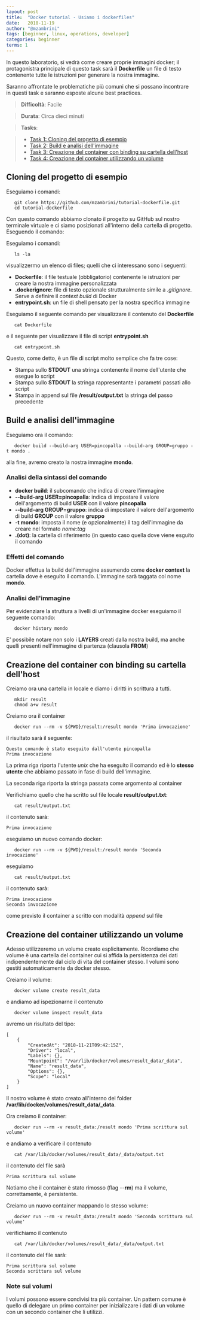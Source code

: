 ```yaml
---
layout: post
title:  "Docker tutorial - Usiamo i dockerfiles"
date:   2018-11-19
author: "@mzambrini"
tags: [beginner, linux, operations, developer]
categories: beginner
terms: 1
---
```


In questo laboratorio, si vedrà come creare proprie immagini docker; il protagonistra principale di questo task sarà il **Dockerfile** un file di testo contenente tutte le istruzioni per generare la nostra immagine.

Saranno affrontate le problematiche più comuni che si possano incontrare in questi task e saranno esposte alcune best practices.

> **Difficoltà**: Facile

> **Durata**: Circa dieci minuti

> **Tasks**:
>

> * [Task 1: Cloning del progetto di esempio](#Task_1)
> * [Task 2: Build e analisi dell'immagine](#Task_2)
> * [Task 3: Creazione del container con binding su cartella dell'host](#Task_3)
> * [Task 4: Creazione del container utilizzando un volume](#Task_4)

## <a name="Task_1"></a>Cloning del progetto di esempio
Eseguiamo i comandi:
```.term1
   git clone https://github.com/mzambrini/tutorial-dockerfile.git
   cd tutorial-dockerfile
```
Con questo comando abbiamo clonato il progetto su GitHub sul nostro terminale virtuale e ci siamo posizionati all'interno della cartella di progetto.
Eseguendo il comando:

Eseguiamo i comandi:
```.term1
   ls -la
```
visualizzermo un elenco di files; quelli che ci interessano sono i seguenti:
* **Dockerfile**: il file testuale (obbligatorio) contenente le istruzioni per creare la nostra immagine personalizzata
* **.dockerignore**: file di testo opzionale strutturalmente simile a *.gitignore*. Serve a definire il *context build* di Docker
* **entrypoint.sh**: un file di shell pensato per la nostra specifica immagine

Eseguiamo il seguente comando per visualizzare il contenuto del **Dockerfile**
```.term1
   cat Dockerfile
```
e il seguente per visualizzare il file di script **entrypoint.sh**
```.term1
   cat entrypoint.sh
```
Questo, come detto, è un file di script molto semplice che fa tre cose:
*  Stampa sullo **STDOUT** una stringa contenente il nome dell'utente che esegue lo script
*  Stampa sullo **STDOUT** la stringa rappresentante i parametri passati allo script
*  Stampa in append sul file **/result/output.txt** la stringa del passo precedente

## <a name="Task_2"></a>Build e analisi dell'immagine

Eseguiamo ora il comando:
```.term1
   docker build --build-arg USER=pincopalla --build-arg GROUP=gruppo -t mondo .
```
alla fine, avremo creato la nostra immagine **mondo**.

### Analisi della sintassi del comando
* **docker build**: il subcomando che indica di creare l'immagine
* **--build-arg USER=pincopalla**: indica di impostare il valore dell'argomento di build **USER** con il valore **pincopalla**
* **--build-arg GROUP=gruppo**: indica di impostare il valore dell'argomento di build **GROUP** con il valore **gruppo**
* **-t mondo**: imposta il nome (e opzionalmente) il tag dell'immagine da creare nel formato *nome:tag*
* **.(dot)**: la cartella di riferimento (in questo caso quella dove viene esguito il comando

### Effetti del comando
Docker effettua la build dell'immagine assumendo come **docker context** la cartella dove è eseguito il comando.
L'immagine sarà taggata col nome **mondo**.

### Analisi dell'immagine
Per evidenziare la struttura a livelli di un'immagine docker eseguiamo il seguente comando:

```.term1
   docker history mondo
```
E' possibile notare non solo i **LAYERS** creati dalla nostra build, ma anche quelli presenti nell'immagine di partenza (clausola **FROM**)

## <a name="Task_3"></a>Creazione del container con binding su cartella dell'host
Creiamo ora una cartella in locale e diamo i diritti in scrittura a tutti.
```.term1
   mkdir result
   chmod a+w result
```
Creiamo ora il container
```.term1
   docker run --rm -v ${PWD}/result:/result mondo 'Prima invocazione'
```
il risultato sarà il seguente:
```
Questo comando è stato eseguito dall'utente pincopalla
Prima invocazione
```
La prima riga riporta l'utente *unix* che ha eseguito il comando ed è lo **stesso utente** che abbiamo passato in fase di build dell'immagine.

La seconda riga riporta la stringa passata come argomento al container

Verifichiamo quello che ha scritto sul file locale **result/output.txt**:

```.term1
   cat result/output.txt
```
il contenuto sarà:
```
Prima invocazione
```
eseguiamo un nuovo comando docker:

```.term1
   docker run --rm -v ${PWD}/result:/result mondo 'Seconda invocazione'
```
eseguiamo

```.term1
   cat result/output.txt
```
il contenuto sarà:
```
Prima invocazione
Seconda invocazione
```
come previsto il container a scritto con modalità *append* sul file

## <a name="Task_4"></a>Creazione del container utilizzando un volume
Adesso utilizzeremo un volume creato esplicitamente. 
Ricordiamo che volume è una cartella del container cui si affida la persistenza dei dati indipendentemente dal ciclo di vita del container stesso.
I volumi sono gestiti automaticamente da docker stesso.

Creiamo il volume:
```.term1
   docker volume create result_data
```
e andiamo ad ispezionarne il contenuto
```.term1
   docker volume inspect result_data
```
avremo un risultato del tipo:
```
[
    {
        "CreatedAt": "2018-11-21T09:42:15Z",
        "Driver": "local",
        "Labels": {},
        "Mountpoint": "/var/lib/docker/volumes/result_data/_data",
        "Name": "result_data",
        "Options": {},
        "Scope": "local"
    }
]
```
Il nostro volume è stato creato all'interno del folder **/var/lib/docker/volumes/result_data/_data**.

Ora creiamo il container:
```.term1
   docker run --rm -v result_data:/result mondo 'Prima scrittura sul volume'
```
e andiamo a verificare il contenuto
```.term1
   cat /var/lib/docker/volumes/result_data/_data/output.txt
```
il contenuto del file sarà

```
Prima scrittura sul volume
```
Notiamo che il container è stato rimosso (flag --**rm**) ma il volume, correttamente, è persistente.

Creiamo un nuovo container mappando lo stesso volume:
```.term1
   docker run --rm -v result_data:/result mondo 'Seconda scrittura sul volume'
```
verifichiamo il contenuto
```.term1
   cat /var/lib/docker/volumes/result_data/_data/output.txt
```
il contenuto del file sarà:
```
Prima scrittura sul volume
Seconda scrittura sul volume
```
### Note sui volumi
I volumi possono essere condivisi tra più container. Un pattern comune è quello di delegare un primo container per inizializzare i dati di un volume con un secondo container che li utilizzi.
